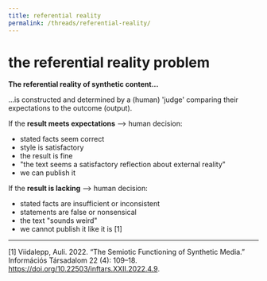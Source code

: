 ```yaml
---
title: referential reality
permalink: /threads/referential-reality/
---
```


# the referential reality problem


**The referential reality of synthetic content...**

...is constructed and determined by a (human) 'judge' comparing their expectations to the outcome (output).

If the **result meets expectations** --> human decision:
- stated facts seem correct
- style is satisfactory
- the result is fine
- "the text seems a satisfactory reflection about external reality"
- we can publish it

If the **result is lacking** --> human decision:

- stated facts are insufficient or inconsistent
- statements are false or nonsensical
- the text "sounds weird"
- we cannot publish it like it is
[1]

---
[1] Viidalepp, Auli. 2022. “The Semiotic Functioning of Synthetic Media.” Információs Társadalom 22 (4): 109–18. https://doi.org/10.22503/inftars.XXII.2022.4.9.